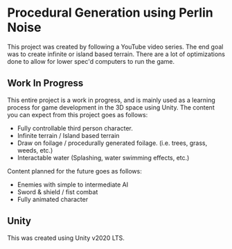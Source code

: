 # Procedural Generation using Perlin Noise
This project was created by following a YouTube video series. The end goal was to create infinite or island based terrain. There are a lot of optimizations done to allow for lower spec'd computers to run the game.

## Work In Progress
This entire project is a work in progress, and is mainly used as a learning process for game development in the 3D space using Unity. The content you can expect from this project goes as follows:
- Fully controllable third person character.
- Infinite terrain / Island based terrain
- Draw on foilage / procedurally generated foilage. (i.e. trees, grass, weeds, etc.)
- Interactable water (Splashing, water swimming effects, etc.)

Content planned for the future goes as follows:
- Enemies with simple to intermediate AI
- Sword & shield / fist combat
- Fully animated character

## Unity
This was created using Unity v2020 LTS.

